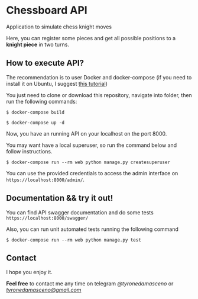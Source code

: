 # Chessboard API

Application to simulate chess knight moves

Here, you can register some pieces and get all possible positions to a **knight piece** in two turns.

## How to execute API?

The recommendation is to user Docker and docker-compose (if you need to install it on Ubuntu, I suggest [this tutorial](https://linuxize.com/post/how-to-install-and-use-docker-compose-on-ubuntu-18-04/))

You just need to clone or download this repository, navigate into folder, then run the following commands:

`$ docker-compose build`

`$ docker-compose up -d`

Now, you have an running API on your localhost on the port 8000.

You may want have a local superuser, so run the command below and follow instructions.

`$ docker-compose run --rm web python manage.py createsuperuser`

You can use the provided credentials to access the admin interface on `https://localhost:8000/admin/`.

## Documentation && try it out!

You can find API swagger documentation and do some tests `https://localhost:8000/swagger/`

Also, you can run unit automated tests running the following command

`$ docker-compose run --rm web python manage.py test`

## Contact

I hope you enjoy it.

**Feel free** to contact me any time on telegram *@tyronedamasceno* or *tyronedamasceno@gmail.com*
